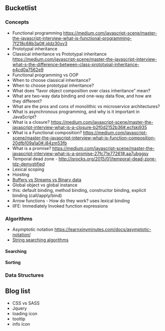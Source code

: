 ## Bucketlist

### Concepts

- Functional programming https://medium.com/javascript-scene/master-the-javascript-interview-what-is-functional-programming-7f218c68b3a0#.jddz30xy3
- Prototypal inheritance
- Classical inheritance vs Prototypal inheritance https://medium.com/javascript-scene/master-the-javascript-interview-what-s-the-difference-between-class-prototypal-inheritance-e4cd0a7562e9
- Functional programming vs OOP
- When to choose classical inheritance?
- When to choose prototypal inheritance?
- What does “favor object composition over class inheritance” mean?
- What are two-way data binding and one-way data flow, and how are they different?
- What are the pros and cons of monolithic vs microservice architectures?
- What is asynchronous programming, and why is it important in JavaScript?
- What is a closure? https://medium.com/javascript-scene/master-the-javascript-interview-what-is-a-closure-b2f0d2152b36#.ecfskj935
- What is a Functional composition? https://medium.com/javascript-scene/master-the-javascript-interview-what-is-function-composition-20dfb109a1a0#.i84zm53fb
- What is a promise? https://medium.com/javascript-scene/master-the-javascript-interview-what-is-a-promise-27fc71e77261#.aa7ubggsy
- Temporal dead zone - http://jsrocks.org/2015/01/temporal-dead-zone-tdz-demystified
- Lexical scoping
- Hoisting
- [Buffers vs Streams vs Binary data](https://github.com/ramyaragupathy/Playground/blob/master/NodeJS/buffer.md)
- Global object vs global instance
- this: default binding, method binding, constructor binding, explicit binding (call/apply/bind)
- Arrow functions - How do they work? uses lexical binding
- IIFE: Immediately Invoked function expressions


### Algorithms

- Asymptotic notation https://learnxinyminutes.com/docs/asymptotic-notation/
- [String searching algorithms](https://en.wikipedia.org/wiki/String_searching_algorithm)

#### Searching

#### Sorting

### Data Structures


## Blog list

- CSS vs SASS
- Jquery
- loading icon
- tooltip
- info icon


